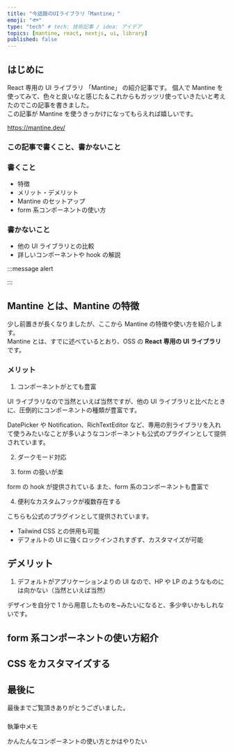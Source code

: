 ```yaml
---
title: "今話題のUIライブラリ「Mantine」"
emoji: "🐟"
type: "tech" # tech: 技術記事 / idea: アイデア
topics: [mantine, react, nextjs, ui, library]
published: false
---
```


## はじめに

React 専用の UI ライブラリ 「Mantine」 の紹介記事です。
個人で Mantine を使ってみて、色々と良いなと感じた＆これからもガッツリ使っていきたいと考えたのでこの記事を書きました。  
この記事が Mantine を使うきっかけになってもらえれば嬉しいです。

https://mantine.dev/

### この記事で書くこと、書かないこと

### 書くこと

- 特徴
- メリット・デメリット
- Mantine のセットアップ
- form 系コンポーネントの使い方

### 書かないこと

- 他の UI ライブラリとの比較
- 詳しいコンポーネントや hook の解説

<!-- 筆者の経験としては、ガッツリ触ったことのある UI ライブラリなどは Headless UI や MUI くらいなので、正直他の UI ライブラリや -->

:::message alert

:::

## Mantine とは、Mantine の特徴

少し前置きが長くなりましたが、ここから Mantine の特徴や使い方を紹介します。  
Mantine とは、すでに述べているとおり、OSS の **React 専用の UI ライブラリ**です。

### メリット

1. コンポーネントがとても豊富

UI ライブラリなので当然といえば当然ですが、他の UI ライブラリと比べたときに、圧倒的にコンポーネントの種類が豊富です。

DatePicker や Notification、RichTextEditor など、専用の別ライブラリを入れて使うみたいなことが多いようなコンポーネントも公式のプラグインとして提供されています。

2. ダークモード対応

3. form の扱いが楽

form の hook が提供されている
また、form 系のコンポーネントも豊富で

4. 便利なカスタムフックが複数存在する

こちらも公式のプラグインとして提供されています。

- Tailwind CSS との併用も可能
- デフォルトの UI に強くロックインされすぎず、カスタマイズが可能

## デメリット

1. デフォルトがアプリケーションよりの UI なので、HP や LP のようなものには向かない（当然といえば当然）

デザインを自分で 1 から用意したものを~みたいになると、多少辛いかもしれないです。

## form 系コンポーネントの使い方紹介

## CSS をカスタマイズする

## 最後に

最後までご覧頂きありがとうございました。

#####

執筆中メモ

かんたんなコンポーネントの使い方とかはやりたい

#####
